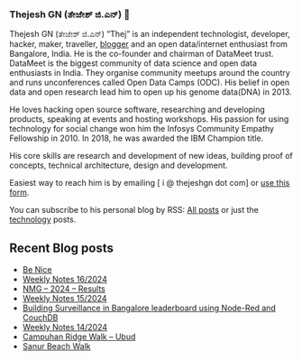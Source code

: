### Thejesh GN (ತೇಜೇಶ್ ಜಿ.ಎನ್) 👋

Thejesh GN (ತೇಜೇಶ್ ಜಿ.ಎನ್) “Thej” is an independent technologist, developer, hacker, maker, traveller, [blogger](https://thejeshgn.com/) and an open data/internet enthusiast from Bangalore, India. He is the co-founder and chairman of DataMeet trust. DataMeet is the biggest community of data science and open data enthusiasts in India. They organise community meetups around the country and runs unconferences called Open Data Camps (ODC). His belief in open data and open research lead him to open up his genome data(DNA) in 2013.

He loves hacking open source software, researching and developing products, speaking at events and hosting workshops. His passion for using technology for social change won him the Infosys Community Empathy Fellowship in 2010. In 2018, he was awarded the IBM Champion title.

His core skills are research and development of new ideas, building proof of concepts, technical architecture, design and development.

Easiest way to reach him is by emailing [ i @ thejeshgn dot com] or [use this form](https://thejeshgn.com/contact/).

You can subscribe to his personal blog by RSS: [All posts](https://feeds.thejeshgn.com/thejeshgn) or just the [technology](https://feeds.thejeshgn.com/technology) posts.

## Recent Blog posts
<!-- BLOG-POST-LIST:START -->
- [Be Nice](https://thejeshgn.com/2024/04/22/be-nice/)
- [Weekly Notes 16/2024](https://thejeshgn.com/2024/04/19/weekly-notes-16-2024/)
- [NMG – 2024 – Results](https://thejeshgn.com/2024/04/12/nmg-2024-results/)
- [Weekly Notes 15/2024](https://thejeshgn.com/2024/04/12/weekly-notes-15-2024/)
- [Building Surveillance in Bangalore leaderboard using Node-Red and CouchDB](https://thejeshgn.com/2024/04/11/building-surveillance-in-bangalore-leaderboard-using-node-red-and-couchdb/)
- [Weekly Notes 14/2024](https://thejeshgn.com/2024/04/05/weekly-notes-14-2024/)
- [Campuhan Ridge Walk – Ubud](https://thejeshgn.com/2024/03/31/campuhan-ridge-walk-ubud/)
- [Sanur Beach Walk](https://thejeshgn.com/2024/03/30/sanur-beach-walk/)
<!-- BLOG-POST-LIST:END -->
